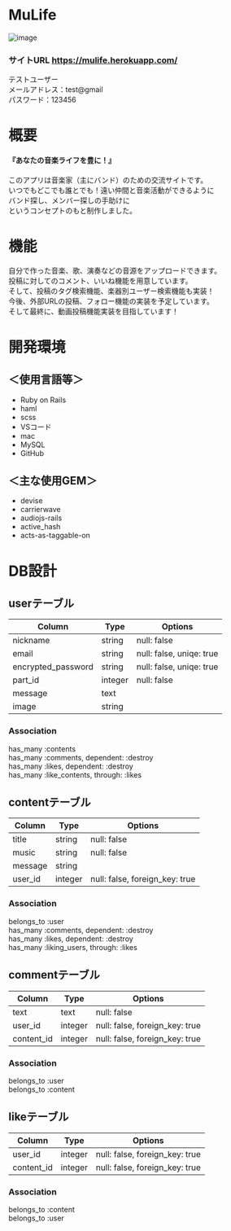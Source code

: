 # MuLife
![image](https://user-images.githubusercontent.com/61175442/79044776-1a59cd00-7c42-11ea-8f35-bf2d9e0a2f91.png)  
### サイトURL https://mulife.herokuapp.com/  
テストユーザー  
メールアドレス：test@gmail  
パスワード：123456  
# 概要
#### 『あなたの音楽ライフを豊に！』  
このアプリは音楽家（主にバンド）のための交流サイトです。  
いつでもどこでも誰とでも！遠い仲間と音楽活動ができるように  
バンド探し、メンバー探しの手助けに  
というコンセプトのもと制作しました。  
# 機能
自分で作った音楽、歌、演奏などの音源をアップロードできます。  
投稿に対してのコメント、いいね機能を用意しています。  
そして、投稿のタグ検索機能、楽器別ユーザー検索機能も実装！  
今後、外部URLの投稿、フォロー機能の実装を予定しています。  
そして最終に、動画投稿機能実装を目指しています！

# 開発環境
## ＜使用言語等＞
* Ruby on Rails
* haml
* scss
* VSコード
* mac
* MySQL
* GitHub  

## ＜主な使用GEM＞  
* devise
* carrierwave
* audiojs-rails
* active_hash
* acts-as-taggable-on

# DB設計
## userテーブル
|Column         |Type   |Options|
|---------------|-------|-------|
|nickname       |string |null: false|
|email          |string |null: false, uniqe: true|
|encrypted_password|string |null: false, uniqe: true|
|part_id        |integer|null: false|
|message        |text   ||
|image          |string ||

### Association
has_many :contents  
has_many :comments, dependent: :destroy  
has_many :likes, dependent: :destroy  
has_many :like_contents, through: :likes  


## contentテーブル
|Column         |Type   |Options|
|---------------|-------|-------|
|title          |string |null: false|
|music          |string |null: false|
|message        |string ||
|user_id        |integer|null: false, foreign_key: true|

### Association
belongs_to :user  
has_many   :comments, dependent: :destroy  
has_many   :likes, dependent: :destroy  
has_many   :liking_users, through: :likes  


## commentテーブル
|Column         |Type   |Options|
|---------------|-------|-------|
|text           |text   |null: false|
|user_id        |integer|null: false, foreign_key: true|
|content_id     |integer|null: false, foreign_key: true|

### Association
belongs_to :user  
belongs_to :content  


## likeテーブル
|Column         |Type   |Options|
|---------------|-------|-------|
|user_id        |integer|null: false, foreign_key: true|
|content_id     |integer|null: false, foreign_key: true|

### Association
belongs_to :content  
belongs_to :user  
